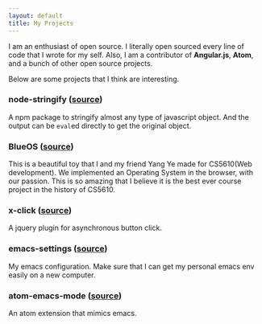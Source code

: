 ```yaml
---
layout: default
title: My Projects
---
```


I am an enthusiast of open source. I literally open sourced every line of code that I wrote for my self. Also, I am a contributor of **Angular.js**, **Atom**, and a bunch of other open source projects.

Below are some projects that I think are interesting.

### node-stringify ([source](https://github.com/fuqcool/node-stringify))
A npm package to stringify almost any type of javascript object. And the output can be `eval`ed directly to get the original object.

### BlueOS ([source](https://github.com/fuqcool/blueos))
This is a beautiful toy that I and my friend Yang Ye made for CS5610(Web development). We implemented an Operating System in the browser, with our passion. This is so amazing that I believe it is the best ever course project in the history of CS5610.

### x-click ([source](https://github.com/fuqcool/X-Click))
A jquery plugin for asynchronous button click.

### emacs-settings ([source](https://github.com/fuqcool/emacs-setting))
My emacs configuration. Make sure that I can get my personal emacs env easily on a new computer.

### atom-emacs-mode ([source](https://github.com/fuqcool/atom-emacs-mode))
An atom extension that mimics emacs.


<script>fot.navigate('projects')</script>
